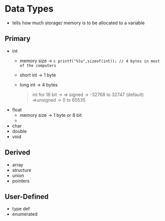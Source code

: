 # Data Types
- tells how much storage/ memory is to be allocated to a variable

## Primary
- int 
	 - memory size -> ```c printf("%lu",sizeof(int)); // 4 bytes in most of the computers```
	 - short int -> 1 byte
	 - long int -> 4 bytes

		> int for 16 bit -> 
		> 	=> signed -> -32768 to 32747  (default)
		> 	=>unsigned -> 0 to 65535 
- float
	- memory size -> 1 byte or 8 bit
	- 
- char
- double
- void

## Derived
- array
- structure
- union
- pointers

## User-Defined
- type def
- enumerated


